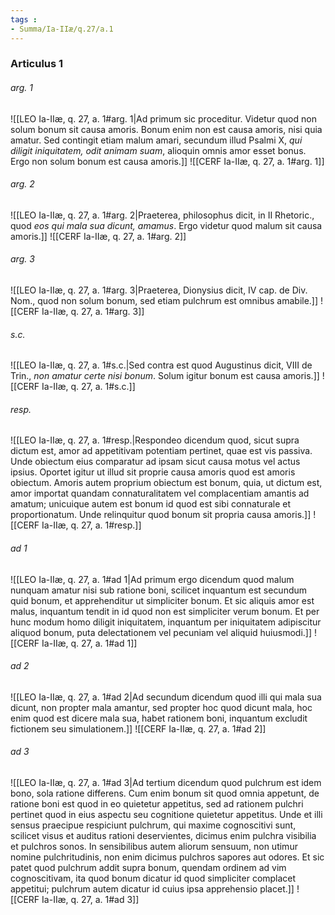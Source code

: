 ```yaml
---
tags : 
- Summa/Ia-IIæ/q.27/a.1
---
```


### Articulus 1

###### arg. 1
![[LEO Ia-IIæ, q. 27, a. 1#arg. 1|Ad primum sic proceditur. Videtur quod non solum bonum sit causa amoris. Bonum enim non est causa amoris, nisi quia amatur. Sed contingit etiam malum amari, secundum illud Psalmi X, *qui diligit iniquitatem, odit animam suam*, alioquin omnis amor esset bonus. Ergo non solum bonum est causa amoris.]]
![[CERF Ia-IIæ, q. 27, a. 1#arg. 1]]

###### arg. 2
![[LEO Ia-IIæ, q. 27, a. 1#arg. 2|Praeterea, philosophus dicit, in II Rhetoric., quod *eos qui mala sua dicunt, amamus*. Ergo videtur quod malum sit causa amoris.]]
![[CERF Ia-IIæ, q. 27, a. 1#arg. 2]]

###### arg. 3
![[LEO Ia-IIæ, q. 27, a. 1#arg. 3|Praeterea, Dionysius dicit, IV cap. de Div. Nom., quod non solum bonum, sed etiam pulchrum est omnibus amabile.]]
![[CERF Ia-IIæ, q. 27, a. 1#arg. 3]]

###### s.c.
![[LEO Ia-IIæ, q. 27, a. 1#s.c.|Sed contra est quod Augustinus dicit, VIII de Trin., *non amatur certe nisi bonum*. Solum igitur bonum est causa amoris.]]
![[CERF Ia-IIæ, q. 27, a. 1#s.c.]]

###### resp.
![[LEO Ia-IIæ, q. 27, a. 1#resp.|Respondeo dicendum quod, sicut supra dictum est, amor ad appetitivam potentiam pertinet, quae est vis passiva. Unde obiectum eius comparatur ad ipsam sicut causa motus vel actus ipsius. Oportet igitur ut illud sit proprie causa amoris quod est amoris obiectum. Amoris autem proprium obiectum est bonum, quia, ut dictum est, amor importat quandam connaturalitatem vel complacentiam amantis ad amatum; unicuique autem est bonum id quod est sibi connaturale et proportionatum. Unde relinquitur quod bonum sit propria causa amoris.]]
![[CERF Ia-IIæ, q. 27, a. 1#resp.]]

###### ad 1
![[LEO Ia-IIæ, q. 27, a. 1#ad 1|Ad primum ergo dicendum quod malum nunquam amatur nisi sub ratione boni, scilicet inquantum est secundum quid bonum, et apprehenditur ut simpliciter bonum. Et sic aliquis amor est malus, inquantum tendit in id quod non est simpliciter verum bonum. Et per hunc modum homo diligit iniquitatem, inquantum per iniquitatem adipiscitur aliquod bonum, puta delectationem vel pecuniam vel aliquid huiusmodi.]]
![[CERF Ia-IIæ, q. 27, a. 1#ad 1]]

###### ad 2
![[LEO Ia-IIæ, q. 27, a. 1#ad 2|Ad secundum dicendum quod illi qui mala sua dicunt, non propter mala amantur, sed propter hoc quod dicunt mala, hoc enim quod est dicere mala sua, habet rationem boni, inquantum excludit fictionem seu simulationem.]]
![[CERF Ia-IIæ, q. 27, a. 1#ad 2]]

###### ad 3
![[LEO Ia-IIæ, q. 27, a. 1#ad 3|Ad tertium dicendum quod pulchrum est idem bono, sola ratione differens. Cum enim bonum sit quod omnia appetunt, de ratione boni est quod in eo quietetur appetitus, sed ad rationem pulchri pertinet quod in eius aspectu seu cognitione quietetur appetitus. Unde et illi sensus praecipue respiciunt pulchrum, qui maxime cognoscitivi sunt, scilicet visus et auditus rationi deservientes, dicimus enim pulchra visibilia et pulchros sonos. In sensibilibus autem aliorum sensuum, non utimur nomine pulchritudinis, non enim dicimus pulchros sapores aut odores. Et sic patet quod pulchrum addit supra bonum, quendam ordinem ad vim cognoscitivam, ita quod bonum dicatur id quod simpliciter complacet appetitui; pulchrum autem dicatur id cuius ipsa apprehensio placet.]]
![[CERF Ia-IIæ, q. 27, a. 1#ad 3]]

